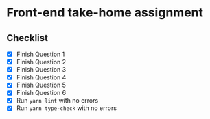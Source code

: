 # Front-end take-home assignment
## Checklist

  - [X] Finish Question 1
  - [X] Finish Question 2
  - [X] Finish Question 3
  - [X] Finish Question 4
  - [X] Finish Question 5
  - [X] Finish Question 6
  - [X] Run `yarn lint` with no errors
  - [X] Run `yarn type-check` with no errors
